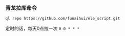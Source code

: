 ### 青龙拉库命令

```shell
ql repo https://github.com/funaihui/ele_script.git
```

定时的话，每天0点拉一次 `0 0 * * *`